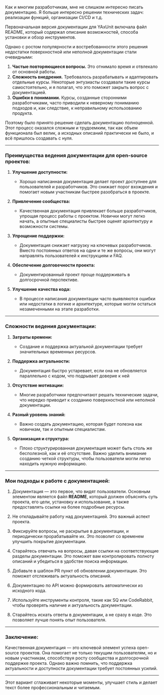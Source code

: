 Как и многим разработчикам, мне не слишком интересно писать документацию. Я больше интересно решении технических задач: реализации функций, организации CI/CD и т.д.

Первоначальная версия документации для YAxUnit включала файл README, который содержал описание возможностей, способа установки и обзор инструментов.

Однако с ростом популярности и востребованности этого решения недостатки поверхностной или неполной документации стали очевидными:

1. **Частые повторяющиеся вопросы.** Это отнимало время и отвлекало от основной работы.
2. **Сложность внедрения.** Требовалось разрабатывать и адаптировать отдельные курсы. Некоторые энтузиасты создавали такие курсы самостоятельно, и я полагал, что это поможет закрыть вопрос с документацией.
3. **Ошибки в понимании.** Курсы, созданные сторонними разработчиками, часто приводили к неверному пониманию подходов и, как следствие, к неправильному использованию продукта.

Поэтому было принято решение сделать документацию полноценной. Этот процесс оказался сложным и трудоемким, так как объем функционала был велик, а исходных описаний практически не было, и всё пришлось создавать с нуля.

---

### Преимущества ведения документации для open-source проектов:

1. **Улучшение доступности:**
    
    - Хорошо написанная документация делает проект доступнее для пользователей и разработчиков. Это снижает порог вхождения и помогает новым участникам быстрее разобраться в проекте.
2. **Привлечение сообщества:**
    
    - Качественная документация привлекает больше разработчиков, упрощая процесс работы с проектом. Новички могут легко начать, а опытные специалисты быстрее оценят архитектуру и возможности системы.
3. **Упрощение поддержки:**
    
    - Документация снижает нагрузку на ключевых разработчиков. Вместо постоянных ответов на одни и те же вопросы, они могут направлять пользователей к инструкциям и FAQ.
4. **Обеспечение долговечности проекта:**
    
    - Документированный проект проще поддерживать в долгосрочной перспективе. 
5. **Улучшение качества кода:**
    
    - В процессе написания документации часто выявляются ошибки или недостатки в логике и архитектуре, которые могли остаться незамеченными на этапе разработки.

---

### Сложности ведения документации:

1. **Затраты времени:**
    
    - Создание и поддержка актуальной документации требует значительных временных ресурсов. 
2. **Поддержка актуальности:**
    
    - Документация быстро устаревает, если она не обновляется параллельно с кодом, что подрывает доверие к ней
3. **Отсутствие мотивации:**
    
    - Многие разработчики предпочитают решать технические задачи, что нередко приводит к созданию поверхностной или неполной документации.
4. **Разный уровень знаний:**
    
    - Важно создать документацию, которая будет полезна как новичкам, так и опытным специалистам.
5. **Организация и структура:**
    
    - Плохо структурированная документация может быть столь же бесполезной, как и её отсутствие. Важно уделить внимание созданию четкой структуры, чтобы пользователи могли легко находить нужную информацию.

---

### Мои подходы к работе с документацией:

1. Документация — это первое, что видят пользователи. Основным элементом является файл **README**, который должен объяснять суть проекта, его цели, установку и использование, а также предоставлять ссылки на более подробные ресурсы.
    
2. Не откладывайте работу над документацией. Это важный аспект проекта.
    
3. Фиксируйте вопросы, не раскрытые в документации, и периодически прорабатывайте их. Это позволит со временем улучшить покрытие документации.
    
4. Старайтесь отвечать на вопросы, давая ссылки на соответствующие разделы документации. Это поможет вам контролировать полноту описаний и убедиться в удобстве поиска информации.
    
5. Добавьте в шаблон PR пункт об обновлении документации. Это поможет отслеживать актуальность описаний.
    
6. Документацию по API можно формировать автоматически из исходного кода.
    
7. Используйте инструменты контроля, такие как SQ или CodeRabbit, чтобы проверять наличие и актуальность документации.
    
8. Старайтесь искать ответы в документации, а не сразу в коде. Это позволяет лучше понять опыт пользователя.
    

---

### Заключение:

Качественная документация — это ключевой элемент успеха open-source проектов. Она помогает не только текущим пользователям, но и новым участникам, способствуя росту сообщества и долгосрочной поддержке проекта. Однако важно помнить, что поддержка актуальности и доступности документации требует постоянных усилий.

---

Этот вариант сглаживает некоторые моменты, улучшает стиль и делает текст более профессиональным и читаемым.